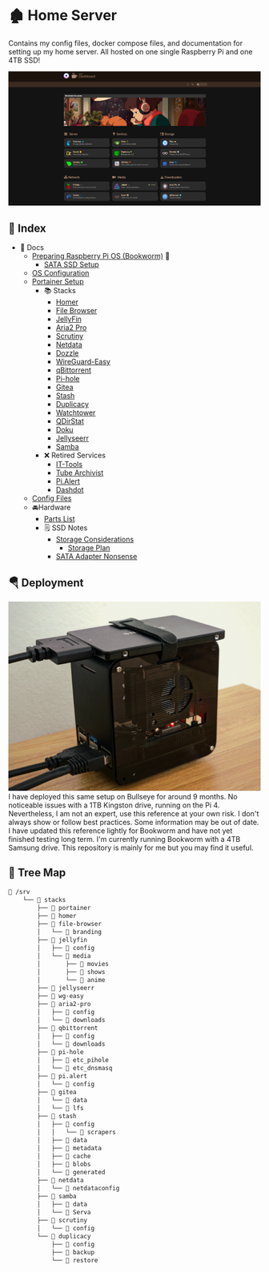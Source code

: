 # **🏚 Home Server**
Contains my config files, docker compose files, and documentation for setting up my home server. All hosted on one single Raspberry Pi and one 4TB SSD!

![preview](docs/assets/homer-preview.png)
## 📃 Index 
<!--ts-->
   * 📔 Docs 
      * [Preparing Raspberry Pi OS (Bookworm)](docs/1_Raspberry%20Pi%20OS%20Image%20Configuration.md) 🐛
        * [SATA SSD Setup](docs/SSD/SATA%20SSD%20Setup.md)
      * [OS Configuration](docs/2_OS%20Configuration.md)
      * [Portainer Setup](docs/3_Portainer%20Setup.md)
        * 📚 Stacks  
          * [Homer](stack/current/homer.yml)
          * [File Browser](stack/current/filebrowser.yml)
          * [JellyFin](stack/current/jellyfin.yml)
          * [Aria2 Pro](stack/current/aria2-pro.yml)
          * [Scrutiny](stack/current/scrutiny.yml)
          * [Netdata](stack/current/netdata.yml) <!-- Needs some work -->
          * [Dozzle](stack/current/dozzle.yml)
          * [WireGuard-Easy](stack/current/wg-easy.yml)
          * [qBittorrent](stack/current/qbittorrent.yml)
          * [Pi-hole](stack/current/pi-hole-vanilla.yml)
          * [Gitea](stack/current/gitea.yml)
          * [Stash](stack/current/stash.yml)
          * [Duplicacy](stack/current/duplicacy.yml)
          * [Watchtower](stack/current/watchtower.yml)
          * [QDirStat](stack/current/qdirstat.yml)
          * [Doku](stack/current/doku.yml)
          * [Jellyseerr](stack/current/jellyseerr.yml) <!-- Want alternative -->
          * [Samba](stack/current/samba.yml) <!-- Needs work -->
        * ❌ Retired Services 
          * [IT-Tools](stack/retired/it-tools.yml) <!-- Don't find myself using it -->
          * [Tube Archivist](stack/retired/tube-archivist.yml) <!-- RAM intensive, Want alternative -->
          * [Pi.Alert](stack/retired/pi.alert.yml) <!-- Want alternative -->
          * [Dashdot](stack/retired/dashdot.yml) <!-- CPU intensive -->
      * [Config Files](root)
      * 🚘Hardware
        * [Parts List](docs/HARDWARE/Parts%20List.md)
        * 🗒 SSD Notes
          * [Storage Considerations](docs/SSD/Storage%20Considerations.md)
              * [Storage Plan](docs/SSD/Storage%20Plan.md)
          * [SATA Adapter Nonsense](docs/SSD/SATA%20Adapter%20Nonsense.md)      
<!--te-->
## 🪂 Deployment
![hardware](/docs/assets/hardware.jpg)
I have deployed this same setup on Bullseye for around 9 months. No noticeable issues with a 1TB Kingston drive, running on the Pi 4. Nevertheless, I am not an expert, use this reference at your own risk. I don't always show or follow best practices. Some information may be out of date. I have updated this reference lightly for Bookworm and have not yet finished testing long term. I'm currently running Bookworm with a 4TB Samsung drive. This repository is mainly for me but you may find it useful.

## 🌴 Tree Map

```text
📁 /srv
    └── 📁 stacks
        ├── 📁 portainer
        ├── 📁 homer
        ├── 📁 file-browser
        │   └── 📁 branding
        ├── 📁 jellyfin
        │   ├── 📁 config
        │   └── 📁 media
        │       ├── 📁 movies
        │       ├── 📁 shows
        │       └── 📁 anime
        ├── 📁 jellyseerr
        ├── 📁 wg-easy
        ├── 📁 aria2-pro
        │   ├── 📁 config
        │   └── 📁 downloads
        ├── 📁 qbittorrent
        │   ├── 📁 config
        │   └── 📁 downloads
        ├── 📁 pi-hole
        │   ├── 📁 etc_pihole
        │   └── 📁 etc_dnsmasq
        ├── 📁 pi.alert
        │   └── 📁 config
        ├── 📁 gitea
        │   └── 📁 data
        │   └── 📁 lfs
        ├── 📁 stash
        │   ├── 📁 config
        │   │   └── 📁 scrapers
        │   ├── 📁 data
        │   ├── 📁 metadata
        │   ├── 📁 cache
        │   ├── 📁 blobs
        │   └── 📁 generated
        ├── 📁 netdata
        │   └── 📁 netdataconfig
        ├── 📁 samba
        │   ├── 📁 data
        │   └── 📁 Serva
        ├── 📁 scrutiny
        │   └── 📁 config
        └── 📁 duplicacy
            ├── 📁 config
            ├── 📁 backup
            └── 📁 restore
```
